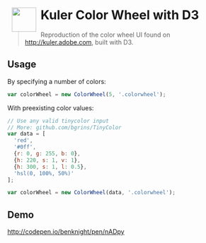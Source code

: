 <h1><img src="https://raw.githubusercontent.com/benknight/kuler-colorwheel-with-d3/master/colorwheel.png" align="left" width="55" hspace="10">Kuler Color Wheel with D3</h1>

> Reproduction of the color wheel UI found on http://kuler.adobe.com, built with D3.

## Usage

By specifying a number of colors:

```javascript
var colorWheel = new ColorWheel(5, '.colorwheel');
```
    
With preexisting color values:

```javascript
// Use any valid tinycolor input
// More: github.com/bgrins/TinyColor
var data = [
  'red', 
  '#0ff', 
  {r: 0, g: 255, b: 0},
  {h: 220, s: 1, v: 1},
  {h: 300, s: 1, l: 0.5},
  'hsl(0, 100%, 50%)'
];

var colorWheel = new ColorWheel(data, '.colorwheel');
```

## Demo

http://codepen.io/benknight/pen/nADpy
